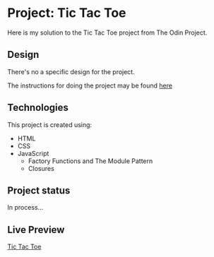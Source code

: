 # Project: Tic Tac Toe
Here is my solution to the Tic Tac Toe project from The Odin Project.

## Design
There's no a specific design for the project.

The instructions for doing the project may be found [here](https://www.theodinproject.com/lessons/node-path-javascript-tic-tac-toe)

## Technologies
This project is created using:
* HTML
* CSS
* JavaScript
    * Factory Functions and The Module Pattern
    * Closures

## Project status
In process...

## Live Preview
[Tic Tac Toe](https://tictactoe-top.netlify.app/)